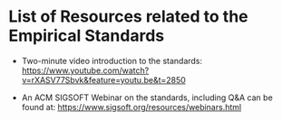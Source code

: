 # List of Resources related to the Empirical Standards

* Two-minute video introduction to the standards: https://www.youtube.com/watch?v=rXASV77Sbvk&feature=youtu.be&t=2850

* An ACM SIGSOFT Webinar on the standards, including Q&A can be found at: https://www.sigsoft.org/resources/webinars.html
